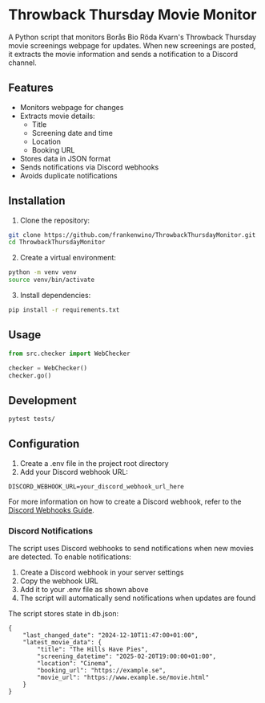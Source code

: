 # Throwback Thursday Movie Monitor

A Python script that monitors Borås Bio Röda Kvarn's Throwback Thursday movie screenings webpage for updates. When new screenings are posted, it extracts the movie information and sends a notification to a Discord channel.

## Features

- Monitors webpage for changes
- Extracts movie details:
  - Title
  - Screening date and time
  - Location
  - Booking URL
- Stores data in JSON format
- Sends notifications via Discord webhooks
- Avoids duplicate notifications

## Installation

1. Clone the repository:

```bash
git clone https://github.com/frankenwino/ThrowbackThursdayMonitor.git
cd ThrowbackThursdayMonitor
```

2. Create a virtual environment:

```bash
python -m venv venv
source venv/bin/activate
```

3. Install dependencies:

```bash
pip install -r requirements.txt
```

## Usage

```python
from src.checker import WebChecker

checker = WebChecker()
checker.go()
```

## Development

```bash
pytest tests/
```

## Configuration

1. Create a .env file in the project root directory
2. Add your Discord webhook URL:

```
DISCORD_WEBHOOK_URL=your_discord_webhook_url_here
```

For more information on how to create a Discord webhook, refer to the [Discord Webhooks Guide](https://support.discord.com/hc/en-us/articles/228383668-Intro-to-Webhooks).

### Discord Notifications

The script uses Discord webhooks to send notifications when new movies are detected. To enable notifications:

1. Create a Discord webhook in your server settings
2. Copy the webhook URL
3. Add it to your .env file as shown above
4. The script will automatically send notifications when updates are found

The script stores state in db.json:

```
{
    "last_changed_date": "2024-12-10T11:47:00+01:00",
    "latest_movie_data": {
        "title": "The Hills Have Pies",
        "screening_datetime": "2025-02-20T19:00:00+01:00",
        "location": "Cinema",
        "booking_url": "https://example.se",
        "movie_url": "https://www.example.se/movie.html"
    }
}
```
